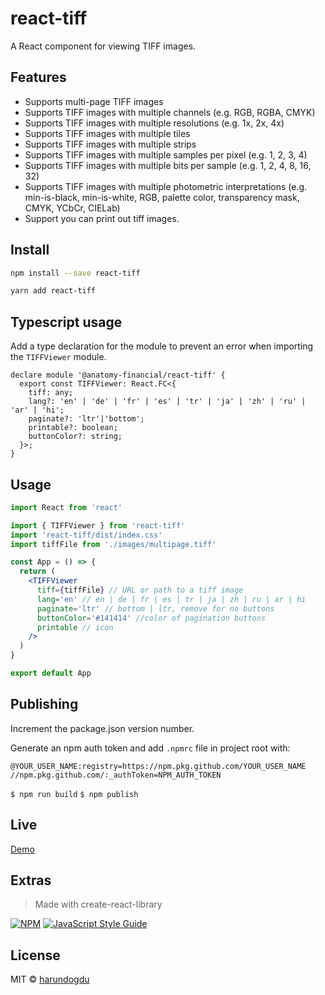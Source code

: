 # react-tiff

A React component for viewing TIFF images.

## Features

- Supports multi-page TIFF images
- Supports TIFF images with multiple channels (e.g. RGB, RGBA, CMYK)
- Supports TIFF images with multiple resolutions (e.g. 1x, 2x, 4x)
- Supports TIFF images with multiple tiles
- Supports TIFF images with multiple strips
- Supports TIFF images with multiple samples per pixel (e.g. 1, 2, 3, 4)
- Supports TIFF images with multiple bits per sample (e.g. 1, 2, 4, 8, 16, 32)
- Supports TIFF images with multiple photometric interpretations (e.g. min-is-black, min-is-white, RGB, palette color, transparency mask, CMYK, YCbCr, CIELab)
- Support you can print out tiff images.

## Install

```bash
npm install --save react-tiff
```

```bash
yarn add react-tiff
```

## Typescript usage

Add a type declaration for the module to prevent an error when importing the `TIFFViewer` module.

```
declare module '@anatomy-financial/react-tiff' {
  export const TIFFViewer: React.FC<{
    tiff: any;
    lang?: 'en' | 'de' | 'fr' | 'es' | 'tr' | 'ja' | 'zh' | 'ru' | 'ar' | 'hi';
    paginate?: 'ltr'|'bottom';
    printable?: boolean;
    buttonColor?: string;
  }>;
}
```

## Usage

```jsx
import React from 'react'

import { TIFFViewer } from 'react-tiff'
import 'react-tiff/dist/index.css'
import tiffFile from './images/multipage.tiff'

const App = () => {
  return (
    <TIFFViewer
      tiff={tiffFile} // URL or path to a tiff image
      lang='en' // en | de | fr | es | tr | ja | zh | ru | ar | hi
      paginate='ltr' // bottom | ltr, remove for no buttons
      buttonColor='#141414' //color of pagination buttons
      printable // icon 
    />
  )
}

export default App
```

## Publishing

Increment the package.json version number.

Generate an npm auth token and add `.npmrc` file in project root with:

```
@YOUR_USER_NAME:registry=https://npm.pkg.github.com/YOUR_USER_NAME
//npm.pkg.github.com/:_authToken=NPM_AUTH_TOKEN
```

`$ npm run build`
`$ npm publish`

## Live

[Demo](https://codesandbox.io/s/react-tiff-95u65f)

## Extras

> Made with create-react-library

[![NPM](https://img.shields.io/npm/v/react-tiff-viewer.svg)](https://www.npmjs.com/package/react-tiff-viewer) [![JavaScript Style Guide](https://img.shields.io/badge/code_style-standard-brightgreen.svg)](https://standardjs.com)

## License

MIT © [harundogdu](https://github.com/harundogdu)
